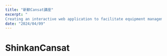 ```yaml
---
title: "新歓Cansat講座"
excerpt: "
Creating an interactive web application to facilitate equipment management for our robot projects."
date: "2024/04/09"
---
```


# ShinkanCansat
